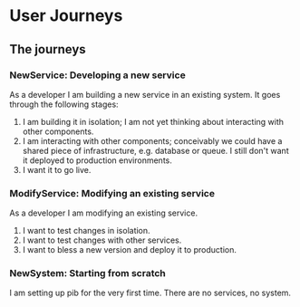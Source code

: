 # User Journeys

## The journeys

### NewService: Developing a new service

As a developer I am building a new service in an existing system.
It goes through the following stages:

1. I am building it in isolation; I am not yet thinking about interacting with other components.
2. I am interacting with other components; conceivably we could have a shared piece of infrastructure, e.g. database or queue.
   I still don't want it deployed to production environments.
3. I want it to go live.

### ModifyService: Modifying an existing service

As a developer I am modifying an existing service.

1. I want to test changes in isolation.
2. I want to test changes with other services.
3. I want to bless a new version and deploy it to production.

### NewSystem: Starting from scratch

I am setting up pib for the very first time.
There are no services, no system.
